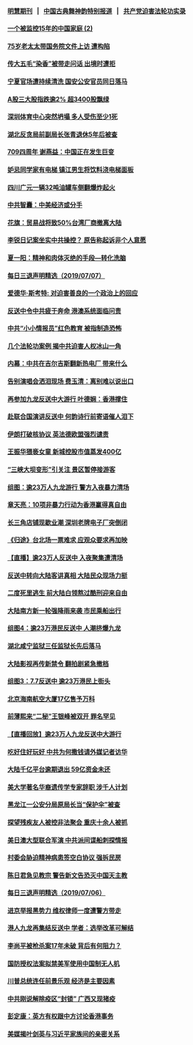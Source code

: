 #### [明慧期刊](https://github.com/gfw-breaker/mh-qikan) &nbsp;&nbsp;|&nbsp;&nbsp; [中国古典舞神韵特别报道](https://github.com/gfw-breaker/mh-news/blob/master/shenyun.md?t=07081436) &nbsp;&nbsp;|&nbsp;&nbsp; [共产党迫害法轮功实录](https://github.com/gfw-breaker/mh-news/blob/master/README.md?t=07081436)  

#### [一个被监控15年的中国家庭 (2)](../pages/nsc413/n11365103.md?t=07081436) 


#### [75岁老太太带国务院文件上访 遭构陷](../pages/nsc413/n11371730.md?t=07081436) 

#### [传大五毛“染香”被带走问话 出境时遭拒](../pages/nsc413/n11371754.md?t=07081436) 

#### [宁夏官场遭持续清洗 国安公安官员同日落马](../pages/nsc413/n11371721.md?t=07081436) 

#### [A股三大股指跌逾2% 超3400股飘绿](../pages/nsc413/n11371134.md?t=07081436) 

#### [深圳体育中心突然坍塌 多人受伤至少1死](../pages/nsc413/n11371419.md?t=07081436) 

#### [湖北反贪局前副局长张青退休5年后被查](../pages/nsc413/n11371401.md?t=07081436) 

#### [709四周年 谢燕益：中国正在发生巨变](../pages/nsc413/n11370790.md?t=07081436) 

#### [妒忌同学家有电梯 镇江男生将饮料浇电梯面板](../pages/nsc413/n11371544.md?t=07081436) 

#### [四川广元一辆32吨油罐车侧翻爆炸起火](../pages/nsc413/n11370900.md?t=07081436) 

#### [中共智囊：中美经济或分手](../pages/nsc413/n11371107.md?t=07081436) 

#### [花旗：贸易战将致50%台湾厂商撤离大陆](../pages/nsc413/n11370642.md?t=07081436) 

#### [李锐日记案坐实中共操控？ 原告称起诉非个人意愿](../pages/nsc413/n11371038.md?t=07081436) 

#### [夏一阳：精神和肉体灭绝的手段—转化洗脑](../pages/nsc413/n11368250.md?t=07081436) 

#### [每日三退声明精选（2019/07/07）](../pages/nsc413/n11370950.md?t=07081436) 

#### [爱德华‧斯考特: 对迫害善良的一个政治上的回应](../pages/nsc413/n11370721.md?t=07081436) 

#### [反送中令中共疲于奔命 港澳系统面临问责](../pages/nsc413/n11370604.md?t=07081436) 

#### [中共“小小情报员”红色教育 被指制造恐怖](../pages/nsc413/n11370581.md?t=07081436) 

#### [几个法轮功案例 揭中共迫害人权冰山一角](../pages/nsc413/n11360892.md?t=07081436) 

#### [内幕：中共在吉尔吉斯翻新热电厂 带来什么](../pages/nsc413/n11370560.md?t=07081436) 

#### [告别演唱会洒泪现场 费玉清：离别难以说出口](../pages/nsc413/n11370553.md?t=07081436) 

#### [再参加九龙反送中大游行 叶德娴：香港撑住](../pages/nsc413/n11370167.md?t=07081436) 

#### [赴联合国演讲反送中 何韵诗行前寄语催人泪下](../pages/nsc413/n11370428.md?t=07081436) 

#### [伊朗打破核协议 英法德欧盟强烈谴责](../pages/nsc413/n11370112.md?t=07081436) 

#### [王振华猥亵女童 新城控股市值蒸发400亿](../pages/nsc413/n11370481.md?t=07081436) 

#### [“三峡大坝变形”引关注 景区暂停接游客](../pages/nsc413/n11369986.md?t=07081436) 

#### [组图：逾23万人九龙游行 警方入夜暴力清场](../pages/nsc413/n11370207.md?t=07081436) 

#### [章天亮：10项非暴力行动为香港赢得真自由](../pages/nsc413/n11370328.md?t=07081436) 

#### [长三角店铺现歇业潮 深圳老牌电子厂突倒闭](../pages/nsc413/n11370286.md?t=07081436) 

#### [《归途》台北场一票难求 应观众要求再加映](../pages/nsc413/n11370035.md?t=07081436) 

#### [【直播】逾23万人反送中 入夜聚集遭清场](../pages/nsc413/n11369475.md?t=07081436) 

#### [反送中转向大陆客讲真相 大陆民众现场力挺](../pages/nsc413/n11369987.md?t=07081436) 

#### [二度死里逃生 前大陆白领熬过酷刑迎来自由](../pages/nsc413/n11368594.md?t=07081436) 

#### [大陆南方新一轮强降雨来袭 市民乘船出行](../pages/nsc413/n11370116.md?t=07081436) 

#### [组图4：逾23万港民反送中 人潮挤爆九龙](../pages/nsc413/n11370039.md?t=07081436) 

#### [湖北咸宁监狱三任监狱长先后落马](../pages/nsc413/n11370032.md?t=07081436) 


#### [大陆影视再传新禁令 翻拍剧紧急撤档](../pages/nsc413/n11369951.md?t=07081436) 

#### [组图3：7.7反送中 逾23万港民上街头](../pages/nsc413/n11369821.md?t=07081436) 

#### [北京海南航空大厦17亿售予万科](../pages/nsc413/n11369739.md?t=07081436) 

#### [前薄熙来“二秘”王银峰被双开 罪名罕见](../pages/nsc413/n11369769.md?t=07081436) 

#### [【直播回放】逾23万人九龙反送中大游行](../pages/nsc413/n11368868.md?t=07081436) 

#### [吃好住好玩好 中共为何撒钱请外媒记者访华](../pages/nsc413/n11365072.md?t=07081436) 

#### [大陆千亿平台逾期退出 59亿资金未还](../pages/nsc413/n11369313.md?t=07081436) 

#### [美大学著名华裔遗传学专家辞职 涉千人计划](../pages/nsc413/n11369211.md?t=07081436) 

#### [黑龙江一公安分局原局长当“保护伞”被查](../pages/nsc413/n11369312.md?t=07081436) 

#### [探望残疾友人被控非法聚会 重庆十余人被抓](../pages/nsc413/n11369326.md?t=07081436) 

#### [美日澳大型联合军演 中共派间谍船刺探情报](../pages/nsc413/n11369323.md?t=07081436) 

#### [村委会胁迫精神病患签空白协议 强拆民房](../pages/nsc413/n11369284.md?t=07081436) 

#### [陈日君急见教宗 警告新文告恐灭中国天主教](../pages/nsc413/n11369249.md?t=07081436) 

#### [每日三退声明精选（2019/07/06）](../pages/nsc413/n11369221.md?t=07081436) 

#### [进京举报黑势力 维权律师一度遭警方带走](../pages/nsc413/n11359367.md?t=07081436) 

#### [港人九龙再集结反送中 学者：选举改革可解结](../pages/nsc413/n11369040.md?t=07081436) 

#### [李尚平被枪杀案17年未破 背后有何阻力？](../pages/nsc413/n11369094.md?t=07081436) 

#### [国防授权法案拟禁美军使用中国制无人机](../pages/nsc413/n11368929.md?t=07081436) 

#### [川普总统连任前景乐观 经济是主要因素](../pages/nsc413/n11368939.md?t=07081436) 

#### [中共刚说解除疫区“封锁” 广西又现猪疫](../pages/nsc413/n11368925.md?t=07081436) 

#### [彭定康：英方有权跟中方讨论香港事务](../pages/nsc413/n11368951.md?t=07081436) 

#### [美媒揭叶剑英与习近平家族间的亲密关系](../pages/nsc413/n11368860.md?t=07081436) 

